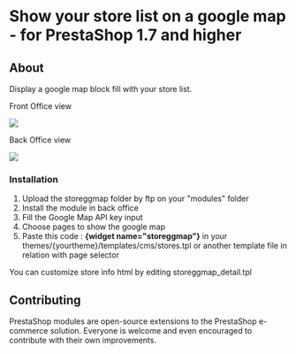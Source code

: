 <h1>Show your store list on a google map - for PrestaShop 1.7 and higher</h1>
<h2>About</h2>
<p>Display a google map block fill with your store list.</p>
<p>Front Office view</p>
<img src="https://www.prestashop.com/forums/uploads/monthly_2021_04/frontoffice.png.63fc2be0842258d5f38f6cc4c937e955.png"/>
<p>Back Office view</p>
<img src="https://www.prestashop.com/forums/uploads/monthly_2021_04/backoffice.png.890d0e334478759e45a642ce6ee574d9.png"/>
<h3>Installation</h3>
<ol>
<li>Upload the storeggmap folder by ftp on your "modules" folder</li>
<li>Install the module in back office</li>
<li>Fill the Google Map API key input</li>
<li>Choose pages to show the google map</li>
<li>Paste this code : <strong>{widget name="storeggmap"}</strong> in your themes/{yourtheme}/templates/cms/stores.tpl or another template file in relation with page selector</li>
</ol>
<p>You can customize store info html by editing storeggmap_detail.tpl</p>

<h2>Contributing</h2>
<p>PrestaShop modules are open-source extensions to the PrestaShop e-commerce solution. Everyone is welcome and even encouraged to contribute with their own improvements.</p>
